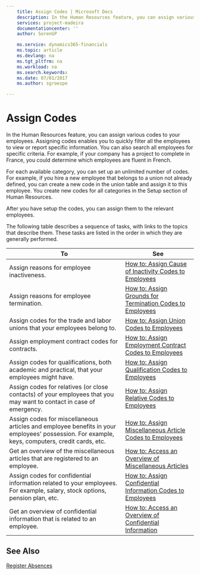 ```yaml
---
    title: Assign Codes | Microsoft Docs
    description: In the Human Resources feature, you can assign various codes to your employees. Assigning codes enables you to quickly filter all the employees to view or report specific information. You can also search all employees for specific criteria. For example, if your company has a project to complete in France, you could determine which employees are fluent in French.
    services: project-madeira
    documentationcenter: ''
    author: SorenGP

    ms.service: dynamics365-financials
    ms.topic: article
    ms.devlang: na
    ms.tgt_pltfrm: na
    ms.workload: na
    ms.search.keywords:
    ms.date: 07/01/2017
    ms.author: sgroespe

---
```

# Assign Codes
In the Human Resources feature, you can assign various codes to your employees. Assigning codes enables you to quickly filter all the employees to view or report specific information. You can also search all employees for specific criteria. For example, if your company has a project to complete in France, you could determine which employees are fluent in French.  
  
 For each available category, you can set up an unlimited number of codes. For example, if you hire a new employee that belongs to a union not already defined, you can create a new code in the union table and assign it to this employee. You create new codes for all categories in the Setup section of Human Resources.  
  
 After you have setup the codes, you can assign them to the relevant employees.  
  
 The following table describes a sequence of tasks, with links to the topics that describe them. These tasks are listed in the order in which they are generally performed.  
  
|**To**|**See**|  
|------------|-------------|  
|Assign reasons for employee inactiveness.|[How to: Assign Cause of Inactivity Codes to Employees](../how-to-assign-cause-of-inactivity-codes-to-employees.md)|  
|Assign reasons for employee termination.|[How to: Assign Grounds for Termination Codes to Employees](../how-to-assign-grounds-for-termination-codes-to-employees.md)|  
|Assign codes for the trade and labor unions that your employees belong to.|[How to: Assign Union Codes to Employees](../how-to-assign-union-codes-to-employees.md)|  
|Assign employment contract codes for contracts.|[How to: Assign Employment Contract Codes to Employees](../how-to-assign-employment-contract-codes-to-employees.md)|  
|Assign codes for qualifications, both academic and practical, that your employees might have.|[How to: Assign Qualification Codes to Employees](../how-to-assign-qualification-codes-to-employees.md)|  
|Assign codes for relatives (or close contacts) of your employees that you may want to contact in case of emergency.|[How to: Assign Relative Codes to Employees](../how-to-assign-relative-codes-to-employees.md)|  
|Assign codes for miscellaneous articles and employee benefits in your employees' possession. For example, keys, computers, credit cards, etc.|[How to: Assign Miscellaneous Article Codes to Employees](../how-to-assign-miscellaneous-article-codes-to-employees.md)|  
|Get an overview of the miscellaneous articles that are registered to an employee.|[How to: Access an Overview of Miscellaneous Articles](../how-to-access-an-overview-of-miscellaneous-articles.md)|  
|Assign codes for confidential information related to your employees. For example, salary, stock options, pension plan, etc.|[How to: Assign Confidential Information Codes to Employees](../how-to-assign-confidential-information-codes-to-employees.md)|  
|Get an overview of confidential information that is related to an employee.|[How to: Access an Overview of Confidential Information](../how-to-access-an-overview-of-confidential-information.md)|  
  
## See Also  
 [Register Absences](../register-absences.md)
